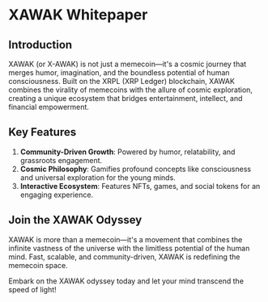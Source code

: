 # XAWAK Whitepaper

## Introduction

XAWAK (or X-AWAK) is not just a memecoin—it's a cosmic journey that merges humor, imagination, and the boundless potential of human consciousness. Built on the XRPL (XRP Ledger) blockchain, XAWAK combines the virality of memecoins with the allure of cosmic exploration, creating a unique ecosystem that bridges entertainment, intellect, and financial empowerment.

## Key Features

1. **Community-Driven Growth**: Powered by humor, relatability, and grassroots engagement.
2. **Cosmic Philosophy**: Gamifies profound concepts like consciousness and universal exploration for the young minds.
3. **Interactive Ecosystem**: Features NFTs, games, and social tokens for an engaging experience.

## Join the XAWAK Odyssey

XAWAK is more than a memecoin—it's a movement that combines the infinite vastness of the universe with the limitless potential of the human mind. Fast, scalable, and community-driven, XAWAK is redefining the memecoin space.

Embark on the XAWAK odyssey today and let your mind transcend the speed of light! 